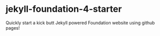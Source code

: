 jekyll-foundation-4-starter
===========================

Quickly start a kick butt Jekyll powered Foundation website using github pages!
